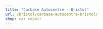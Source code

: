 ```yaml
---
title: "Carbase Autocentre - Bristol"
url: /bristol/carbase-autocentre-bristol/
shop: car repair
---
```

